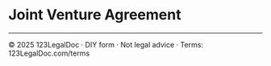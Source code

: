 # Joint Venture Agreement

---
© 2025 123LegalDoc · DIY form · Not legal advice · Terms: 123LegalDoc.com/terms
